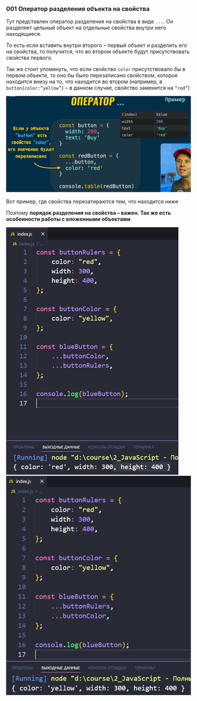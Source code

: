 ### 001 Оператор разделения объекта на свойства

Тут представлен оператор разделения на свойства в виде `...`. Он разделяет цельный объект на отдельные свойства внутри него находящиеся.

То есть если вставить внутри второго – первый объект и разделить его на свойства, то получится, что во втором объекте будут присутствовать свойства первого.

Так же стоит упомянуть, что если свойство `color` присутствовало бы в первом объекте, то оно бы было перезаписано свойством, которое находится внизу на то, что находится во втором (например, в `button{color:”yellow”}` – в данном случае, свойство заменится на `“red”`)

![](_png/Pasted%20image%2020220908184155.png)

Вот пример, где свойства перезатираются тем, что находится ниже

Поэтому **порядок разделения на свойства – важен. Так же есть особенности работы с вложенными объектами**

![](_png/Pasted%20image%2020220908184203.png)![](_png/Pasted%20image%2020220908184207.png)